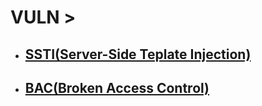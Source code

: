 # VULN > 
* ## [SSTI(Server-Side Teplate Injection)](VULN/ssti.md)
* ## [BAC(Broken Access Control)](VULN/bac.md)

